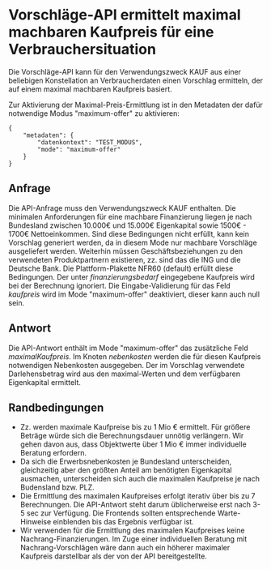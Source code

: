 # Vorschläge-API ermittelt maximal machbaren Kaufpreis für eine Verbrauchersituation

Die Vorschläge-API kann für den Verwendungszweck KAUF aus einer beliebigen Konstellation an Verbraucherdaten einen Vorschlag ermitteln, der auf einem maximal machbaren Kaufpreis basiert. 

Zur Aktivierung der Maximal-Preis-Ermittlung ist in den Metadaten der dafür notwendige Modus "maximum-offer" zu aktivieren:

```
{
    "metadaten": {
        "datenkontext": "TEST_MODUS",
        "mode": "maximum-offer"
    }
}
```

## Anfrage

Die API-Anfrage muss den Verwendungszweck KAUF enthalten. Die minimalen Anforderungen für eine machbare Finanzierung liegen je nach Bundesland zwischen 10.000€ und 15.000€ Eigenkapital sowie 1500€ - 1700€ Nettoeinkommen. Sind diese Bedingungen nicht erfüllt, kann kein Vorschlag generiert werden, da in diesem Mode nur machbare Vorschläge ausgeliefert werden. Weiterhin müssen Geschäftsbeziehungen zu den verwendeten Produktpartnern existieren, zz. sind das die ING und die Deutsche Bank. Die Plattform-Plakette NFR60 (default) erfüllt diese Bedingungen. Der unter _finanzierungsbedarf_ eingegebene Kaufpreis wird bei der Berechnung ignoriert. Die Eingabe-Validierung für das Feld _kaufpreis_ wird im Mode "maximum-offer" deaktiviert, dieser kann auch null sein.

## Antwort

Die API-Antwort enthält im Mode "maximum-offer" das zusätzliche Feld _maximalKaufpreis_. Im Knoten _nebenkosten_ werden die für diesen Kaufpreis notwendigen Nebenkosten ausgegeben. Der im Vorschlag verwendete Darlehensbetrag wird aus den maximal-Werten und dem verfügbaren Eigenkapital ermittelt.

## Randbedingungen

- Zz. werden maximale Kaufpreise bis zu 1 Mio € ermittelt. Für größere Beträge würde sich die Berechnungsdauer unnötig verlängern. Wir gehen davon aus, dass Objektwerte über 1 Mio € immer individuelle Beratung erfordern. 
- Da sich die Erwerbsnebenkosten je Bundesland unterscheiden, gleichzeitig aber den größten Anteil am benötigten Eigenkapital ausmachen, unterscheiden sich auch die maximalen Kaufpreise je nach Budensland bzw. PLZ.
- Die Ermittlung des maximalen Kaufpreises erfolgt iterativ über bis zu 7 Berechnungen. Die API-Antwort steht darum üblicherweise erst nach 3-5 sec zur Verfügung. Die Frontends sollten entsprechende Warte-Hinweise einblenden bis das Ergebnis verfügbar ist.
- Wir verwenden für die Ermittlung des maximalen Kaufpreises keine Nachrang-Finanzierungen. Im Zuge einer individuellen Beratung mit Nachrang-Vorschlägen wäre dann auch ein höherer maximaler Kaufpreis darstellbar als der von der API bereitgestellte.
